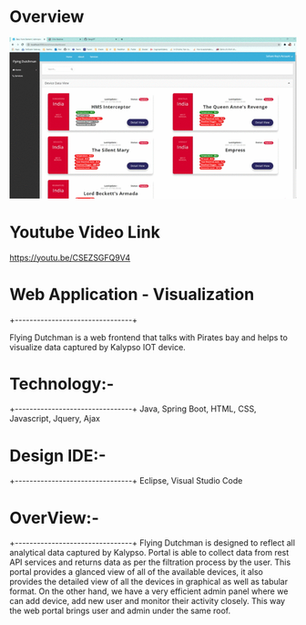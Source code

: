 # Overview
![github-small](https://github.com/GangOf7/WebApp/blob/master/Screen%20record.gif?raw=true)

# Youtube Video Link
https://youtu.be/CSEZSGFQ9V4

# Web Application - Visualization 
+--------------------------------+

Flying Dutchman is a web frontend that talks with Pirates bay and helps to visualize data captured by Kalypso IOT device.

# Technology:-
+--------------------------------+
Java, Spring Boot, HTML, CSS, Javascript, Jquery, Ajax

# Design IDE:-
+--------------------------------+
Eclipse, Visual Studio Code

# OverView:-
+--------------------------------+
Flying Dutchman is designed to reflect all analytical data captured by Kalypso. Portal is able to collect data from rest API services and returns data as per the filtration process by the user. This portal provides a glanced view of all of the available devices, it also provides the detailed view of all the devices in graphical as well as tabular format. On the other hand, we have a very efficient admin panel where we can add device, add new user and monitor their activity closely. This way the web portal brings user and admin under the same roof.
